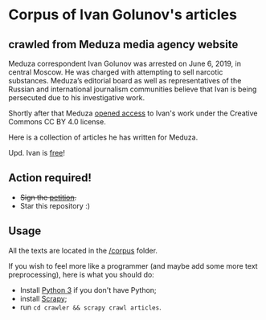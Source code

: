 # Corpus of Ivan Golunov's articles
## crawled from Meduza media agency website

Meduza correspondent Ivan Golunov was arrested on June 6, 2019, in central Moscow. 
He was charged with attempting to sell narcotic substances. 
Meduza’s editorial board as well as representatives of the Russian and international journalism communities believe that Ivan is being persecuted due to his investigative work.

Shortly after that Meduza [opened access](https://meduza.io/en/feature/2019/06/09/support-ivan-golunov-by-republishing-his-work) to Ivan's work under the Creative Commons CC BY 4.0 license.

Here is a collection of articles he has written for Meduza.

Upd. Ivan is [free](https://meduza.io/en/news/2019/06/11/ivan-golunov-to-be-cleared-of-all-charges)!

## Action required!

* ~~Sign the [petition](https://www.change.org/p/%D1%81%D0%B2%D0%BE%D0%B1%D0%BE%D0%B4%D1%83-%D0%B6%D1%83%D1%80%D0%BD%D0%B0%D0%BB%D0%B8%D1%81%D1%82%D1%83-%D0%B8%D0%B2%D0%B0%D0%BD%D1%83-%D0%B3%D0%BE%D0%BB%D1%83%D0%BD%D0%BE%D0%B2%D1%83-%D0%B0%D0%B2%D1%82%D0%BE%D1%80%D1%83-%D1%80%D0%B0%D1%81%D1%81%D0%BB%D0%B5%D0%B4%D0%BE%D0%B2%D0%B0%D0%BD%D0%B8%D0%B9-%D0%BA%D0%BE%D1%80%D1%80%D1%83%D0%BF%D1%86%D0%B8%D0%B8).~~
* Star this repository :)

## Usage

All the texts are located in the [/corpus](/corpus) folder.

If you wish to feel more like a programmer (and maybe add some more text preprocessing), here is what you should do:

* Install [Python 3](https://www.python.org/downloads/release/python-370/) if you don't have Python;
* install [Scrapy](http://doc.scrapy.org/en/latest/intro/install.html);
* run `cd crawler && scrapy crawl articles`.
